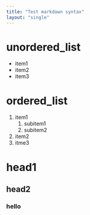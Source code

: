```yaml
---
title: "Test markdown syntax"
layout: "single"
---
```


# unordered_list
* item1
* item2
* item3

# ordered_list
1. item1
	1. subitem1
	2. subitem2
2. item2
3. itme3

# head1

## head2

### hello
